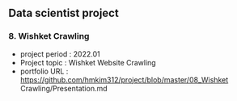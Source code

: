## Data scientist project
### 8. Wishket Crawling
- project period : 2022.01
- Project topic : Wishket Website Crawling
- portfolio URL : https://github.com/hmkim312/project/blob/master/08_Wishket Crawling/Presentation.md
